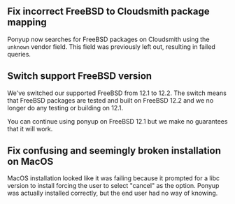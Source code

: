 ## Fix incorrect FreeBSD to Cloudsmith package mapping

Ponyup now searches for FreeBSD packages on Cloudsmith using the `unknown` vendor field. This field was previously left out, resulting in failed queries.
## Switch support FreeBSD version

We've switched our supported FreeBSD from 12.1 to 12.2. The switch means that FreeBSD packages are tested and built on FreeBSD 12.2 and we no longer do any testing or building on 12.1.

You can continue using ponyup on FreeBSD 12.1 but we make no guarantees that it will work.

## Fix confusing and seemingly broken installation on MacOS

MacOS installation looked like it was failing because it prompted for a libc version to install forcing the user to select "cancel" as the option. Ponyup was actually installed correctly, but the end user had no way of knowing.

